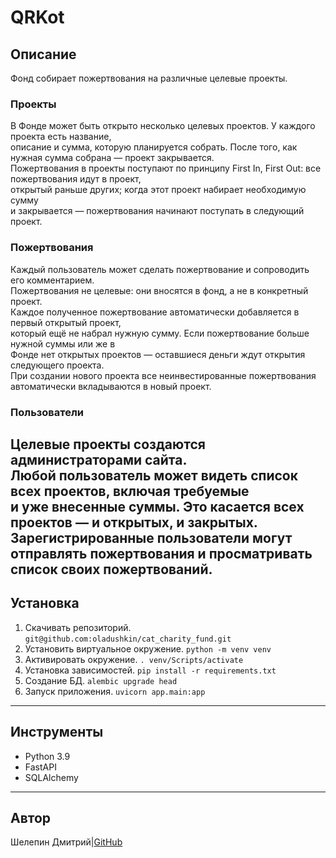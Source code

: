 # QRKot

## Описание
Фонд собирает пожертвования на различные целевые проекты.  

### Проекты
В Фонде может быть открыто несколько целевых проектов. У каждого проекта есть название,  
описание и сумма, которую планируется собрать. После того, как нужная сумма собрана — проект закрывается.  
Пожертвования в проекты поступают по принципу First In, First Out: все пожертвования идут в проект,  
открытый раньше других; когда этот проект набирает необходимую сумму  
и закрывается — пожертвования начинают поступать в следующий проект.  

### Пожертвования
Каждый пользователь может сделать пожертвование и сопроводить его комментарием.  
Пожертвования не целевые: они вносятся в фонд, а не в конкретный проект.  
Каждое полученное пожертвование автоматически добавляется в первый открытый проект,  
который ещё не набрал нужную сумму. Если пожертвование больше нужной суммы или же в  
Фонде нет открытых проектов — оставшиеся деньги ждут открытия следующего проекта.  
При создании нового проекта все неинвестированные пожертвования автоматически вкладываются в новый проект.  

### Пользователи
Целевые проекты создаются администраторами сайта.  
Любой пользователь может видеть список всех проектов, включая требуемые  
и уже внесенные суммы. Это касается всех проектов — и открытых, и закрытых.  
Зарегистрированные пользователи могут отправлять пожертвования и просматривать список своих пожертвований.  
---

## Установка
1. Скачивать репозиторий.  
`git@github.com:oladushkin/cat_charity_fund.git`
2. Установить виртуальное окружение.
`python -m venv venv`
3. Активировать окружение.
`. venv/Scripts/activate`
4. Установка зависимостей.
`pip install -r requirements.txt`
5. Создание БД.
`alembic upgrade head`
6. Запуск приложения.
`uvicorn app.main:app `
---

## Инструменты
- Python 3.9
- FastAPI
- SQLAlchemy
---

## Автор

Шелепин Дмитрий|[GitHub](https://github.com/oladushkin)
